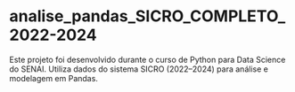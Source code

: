 # analise_pandas_SICRO_COMPLETO_2022-2024
Este projeto foi desenvolvido durante o curso de Python para Data Science do SENAI. Utiliza dados do sistema SICRO (2022–2024) para análise e modelagem em Pandas.
